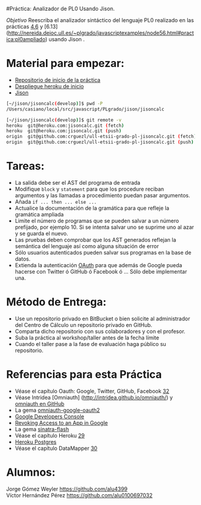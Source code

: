 #Práctica: Analizador de PL0 Usando Jison.

*Objetivo*
Reescriba el analizador sintáctico del lenguaje PL0 realizado en las prácticas [4.6](http://nereida.deioc.ull.es/~plgrado/javascriptexamples/node39.html#practica:pl0) y [6.13] (http://nereida.deioc.ull.es/~plgrado/javascriptexamples/node56.html#practica:pl0ampliado) usando Jison .

Material para empezar: 
======================

* [Repositorio de inicio de la práctica](https://github.com/crguezl/ull-etsii-grado-pl-jisoncalc)
* [Despliegue heroku de inicio](http://jisoncalc.herokuapp.com/)
* [Jison](http://zaach.github.io/jison/)

```bash
[~/jison/jisoncalc(develop)]$ pwd -P
/Users/casiano/local/src/javascript/PLgrado/jison/jisoncalc
```
```bash
[~/jison/jisoncalc(develop)]$ git remote -v
heroku  git@heroku.com:jisoncalc.git (fetch)
heroku  git@heroku.com:jisoncalc.git (push)
origin  git@github.com:crguezl/ull-etsii-grado-pl-jisoncalc.git (fetch)
origin  git@github.com:crguezl/ull-etsii-grado-pl-jisoncalc.git (push)
```
Tareas:
=======

* La salida debe ser el AST del programa de entrada
* Modifique `block` y `statement` para que los procedure reciban argumentos y las llamadas a procedimiento puedan pasar       argumentos.
* Añada `if ... then ... else ...`
* Actualice la documentación de la gramática para que refleje la gramática ampliada
* Limite el número de programas que se pueden salvar a un número prefijado, por ejemplo 10. Si se intenta salvar uno se   suprime uno al azar y se guarda el nuevo.
* Las pruebas deben comprobar que los AST generados reflejan la semántica del lenguaje así como alguna situación de       error
* Sólo usuarios autenticados pueden salvar sus programas en la base de datos.
* Extienda la autenticación [OAuth](http://oauth.net/) para que además de Google pueda hacerse con Twitter ó GitHub ó Facebook ó ... Sólo      debe implementar una.

Método de Entrega:
==================
* Use un repositorio privado en BitBucket o bien solicite al administrador del Centro de Cálculo un repositorio privado en GitHub.
* Comparta dicho repositorio con sus colaboradores y con el profesor.
* Suba la práctica al workshop/taller antes de la fecha límite
* Cuando el taller pase a la fase de evaluación haga público su repositorio.

Referencias para esta Práctica
==============================
* Véase el capítulo Oauth: Google, Twitter, GitHub, Facebook [32](http://nereida.deioc.ull.es/~plgrado/javascriptexamples/node200.html#chapter:googleoauth)
* Véase Intridea [Omniauth] (http://intridea.github.io/omniauth/) y [omniauth en GitHub](https://github.com/intridea/omniauth)
* La gema [omniauth-google-oauth2](https://github.com/zquestz/omniauth-google-oauth2)
* [Google Developers Console](https://console.developers.google.com/project)
* [Revoking Access to an App in Google](https://security.google.com/settings/security/permissions?pli=1)
* La gema [sinatra-flash](https://github.com/SFEley/sinatra-flash)
* Véase el capítulo Heroku [29](http://nereida.deioc.ull.es/~plgrado/javascriptexamples/node185.html#chapter:heroku)
* [Heroku Postgres](https://devcenter.heroku.com/articles/heroku-postgresql)
* Véase el capítulo DataMapper [30](http://nereida.deioc.ull.es/~plgrado/javascriptexamples/node194.html#chapter:datamapper)

Alumnos:                                                                                                         
========
Jorge Gómez Weyler https://github.com/alu4399                                                       
Víctor Hernández Pérez https://github.com/alu0100697032
